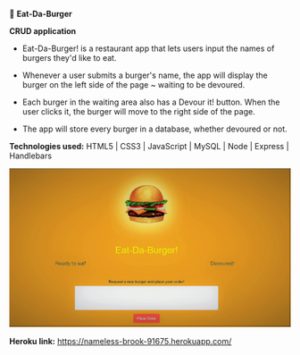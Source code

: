 
🍔 **Eat-Da-Burger**

**CRUD application** 

* Eat-Da-Burger! is a restaurant app that lets users input the names of burgers they'd like to eat.

* Whenever a user submits a burger's name, the app will display the burger on the left side of the page ~  waiting to be devoured.

* Each burger in the waiting area also has a Devour it! button. When the user clicks it, the burger will move to the right side of the page.

* The app will store every burger in a database, whether devoured or not.

<b>Technologies used:</b> HTML5 | CSS3 | JavaScript | MySQL | Node | Express | Handlebars

![Alt text](https://raw.githubusercontent.com/dipisha03/burger/master/public/assets/img/burgerapp.png "Burger APP")

<b>Heroku link:</b> https://nameless-brook-91675.herokuapp.com/